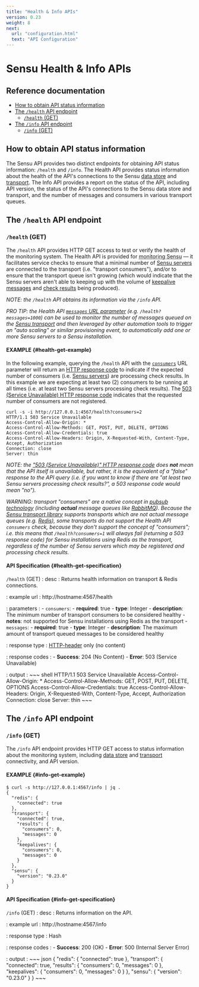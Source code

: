 ```yaml
---
title: "Health & Info APIs"
version: 0.23
weight: 8
next:
  url: "configuration.html"
  text: "API Configuration"
---
```


# Sensu Health & Info APIs

## Reference documentation

- [How to obtain API status information](#how-to-obtain-api-status-information)
- [The `/health` API endpoint](#the-health-api-endpoint)
  - [`/health` (GET)](#health-get)
- [The `/info` API endpoint](#the-info-api-endpoint)
  - [`/info` (GET)](#info-get)

## How to obtain API status information

The Sensu API provides two distinct endpoints for obtaining API status
information: `/health` and `/info`. The Health API provides status information
about the health of the API's connections to the Sensu [data store][1] and
[transport][2]. The Info API provides a report on the status of the API,
including API version, the status of the API's connections to the Sensu data
store and transport, and the number of messages and consumers in various
transport queues.

## The `/health` API endpoint

### `/health` (GET)

The `/health` API provides HTTP GET access to test or verify the health of the
monitoring system. The Health API is provided for <abbr title="always monitor
your monitoring">monitoring Sensu</abbr> &mdash; it facilitates service checks
to ensure that a minimal number of [Sensu servers][3] are connected to the
transport (i.e. "transport consumers"), and/or to ensure that the transport
queue isn't growing (which would indicate that the Sensu servers aren't able to
keeping up with the volume of [keepalive messages][4] and [check results][5]
being produced).

_NOTE: the `/health` API obtains its information via the `/info` API._

_PRO TIP: the Health API [`messages` URL parameter][6] (e.g. `/health?messages=1000`)
can be used to monitor the number of messages queued on the [Sensu transport][2]
and then leveraged by other automation tools to trigger an "auto scaling" or
similar provisioning event, to automatically add one or more Sensu servers to a
Sensu installation._

#### EXAMPLE {#health-get-example}

In the following example, querying the `/health` API with the [`consumers`][6]
URL parameter will return an [HTTP response code][7] to indicate if the expected
number of consumers (i.e. [Sensu servers][3]) are processing check results. In
this example we are expecting at least two (2) consumers to be running at all
times (i.e. at least two Sensu servers processing check results). The [503
(Service Unavailable) HTTP response code][7] indicates that the requested number
of consumers are not registered.

~~~ shell
curl -s -i http://127.0.0.1:4567/health?consumers=2
HTTP/1.1 503 Service Unavailable
Access-Control-Allow-Origin: *
Access-Control-Allow-Methods: GET, POST, PUT, DELETE, OPTIONS
Access-Control-Allow-Credentials: true
Access-Control-Allow-Headers: Origin, X-Requested-With, Content-Type, Accept, Authorization
Connection: close
Server: thin
~~~

_NOTE: the ["503 (Service Unavailable)" HTTP response code][7] does **not** mean
that the API itself is unavailable, but rather, it is the equivalent of a
"false" response to the API query (i.e. if you want to know if there are "at
least two Sensu servers processing check results?", a 503 response code would
mean "no")._

_WARNING: transport "consumers" are a native concept in [pubsub technology][8]
(including **actual** message queues like [RabbitMQ][8]). Because the [Sensu
transport library][2] supports transports which are not actual message queues
(e.g. [Redis][10]), some transports do not support the Health API `consumers`
check, because they don't support the concept of "consumers"; i.e. this means
that `/health?consumers=1` will always fail (returning a 503 response code) for
Sensu installations using Redis as the transport, regardless of the number of
Sensu servers which may be registered and processing check results._

#### API Specification {#health-get-specification}

`/health` (GET)
: desc
  : Returns health information on transport & Redis connections.

: example url
  : http://hostname:4567/health

: parameters
  : - `consumers`:
      - **required**: true
      - **type**: Integer
      - **description**: The minimum number of transport consumers to be
        considered healthy
      - **notes**: not supported for Sensu installations using Redis as the
        transport
    - `messages`:
      - **required**: true
      - **type**: Integer
      - **description**: The maximum amount of transport queued messages to be
        considered healthy

: response type
  : [HTTP-header][11] only (no content)

: response codes
  : - **Success**: 204 (No Content)
    - **Error**: 503 (Service Unavailable)

: output
  : ~~~ shell
    HTTP/1.1 503 Service Unavailable
    Access-Control-Allow-Origin: *
    Access-Control-Allow-Methods: GET, POST, PUT, DELETE, OPTIONS
    Access-Control-Allow-Credentials: true
    Access-Control-Allow-Headers: Origin, X-Requested-With, Content-Type, Accept, Authorization
    Connection: close
    Server: thin
    ~~~

## The `/info` API endpoint

### `/info` (GET)

The `/info` API endpoint provides HTTP GET access to status information about
the monitoring system, including [data store][1] and [transport][2]
connectivity, and API version.

#### EXAMPLE {#info-get-example}

~~~ shell
$ curl -s http://127.0.0.1:4567/info | jq .
{
  "redis": {
    "connected": true
  },
  "transport": {
    "connected": true,
    "results": {
      "consumers": 0,
      "messages": 0
    },
    "keepalives": {
      "consumers": 0,
      "messages": 0
    }
  },
  "sensu": {
    "version": "0.23.0"
  }
}
~~~

#### API Specification {#info-get-specification}

`/info` (GET)
: desc
  : Returns information on the API.

: example url
  : http://hostname:4567/info

: response type
  : Hash

: response codes
  : - **Success**: 200 (OK)
    - **Error**: 500 (Internal Server Error)

: output
  : ~~~ json
    {
      "redis": {
        "connected": true
      },
      "transport": {
        "connected": true,
        "results": {
          "consumers": 0,
          "messages": 0
        },
        "keepalives": {
          "consumers": 0,
          "messages": 0
        }
      },
      "sensu": {
        "version": "0.23.0"
      }
    }
    ~~~

[1]:  ../reference/data-store.html
[2]:  ../reference/transport.html
[3]:  ../reference/server.html
[4]:  ../reference/clients.html#client-keepalives
[5]:  ../reference/checks.html#check-results
[6]:  #health-get-specification
[7]:  https://en.wikipedia.org/wiki/List_of_HTTP_status_codes
[8]:  https://en.wikipedia.org/wiki/Publish%E2%80%93subscribe_pattern
[9]:  https://www.rabbitmq.com/
[10]: http://redis.io/
[11]: https://www.w3.org/Protocols/rfc2616/rfc2616-sec14.html
